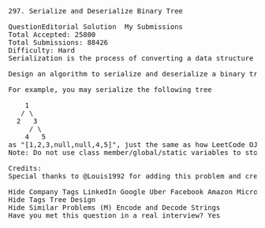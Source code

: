 <pre>
297. Serialize and Deserialize Binary Tree  

QuestionEditorial Solution  My Submissions
Total Accepted: 25800
Total Submissions: 88426
Difficulty: Hard
Serialization is the process of converting a data structure or object into a sequence of bits so that it can be stored in a file or memory buffer, or transmitted across a network connection link to be reconstructed later in the same or another computer environment.

Design an algorithm to serialize and deserialize a binary tree. There is no restriction on how your serialization/deserialization algorithm should work. You just need to ensure that a binary tree can be serialized to a string and this string can be deserialized to the original tree structure.

For example, you may serialize the following tree

    1
   / \
  2   3
     / \
    4   5
as "[1,2,3,null,null,4,5]", just the same as how LeetCode OJ serializes a binary tree. You do not necessarily need to follow this format, so please be creative and come up with different approaches yourself.
Note: Do not use class member/global/static variables to store states. Your serialize and deserialize algorithms should be stateless.

Credits:
Special thanks to @Louis1992 for adding this problem and creating all test cases.

Hide Company Tags LinkedIn Google Uber Facebook Amazon Microsoft Yahoo Bloomberg
Hide Tags Tree Design
Hide Similar Problems (M) Encode and Decode Strings
Have you met this question in a real interview? Yes  
</pre>
